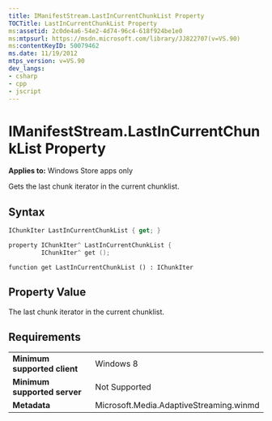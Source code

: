 ```yaml
---
title: IManifestStream.LastInCurrentChunkList Property
TOCTitle: LastInCurrentChunkList Property
ms:assetid: 2c0de4a6-54e2-4d74-96c4-618f924be1e0
ms:mtpsurl: https://msdn.microsoft.com/library/JJ822707(v=VS.90)
ms:contentKeyID: 50079462
ms.date: 11/19/2012
mtps_version: v=VS.90
dev_langs:
- csharp
- cpp
- jscript
---
```


# IManifestStream.LastInCurrentChunkList Property

**Applies to:** Windows Store apps only

Gets the last chunk iterator in the current chunklist.

## Syntax

```csharp
IChunkIter LastInCurrentChunkList { get; }
```

```cpp
property IChunkIter^ LastInCurrentChunkList {
         IChunkIter^ get ();
```

```jscript
function get LastInCurrentChunkList () : IChunkIter
```

## Property Value

The last chunk iterator in the current chunklist.

## Requirements

|||
|--- |--- |
|**Minimum supported client**|Windows 8|
|**Minimum supported server**|Not Supported|
|**Metadata**|Microsoft.Media.AdaptiveStreaming.winmd|
